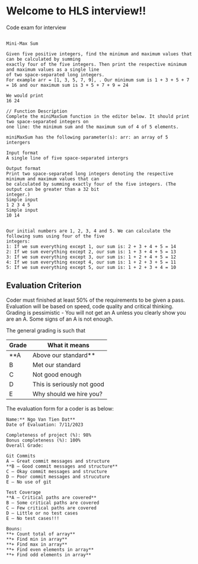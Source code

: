 # Welcome to HLS interview!!
Code exam for interview

```

Mini-Max Sum

Given five positive integers, find the minimum and maximum values that can be calculated by summing
exactly four of the five integers. Then print the respective minimum and maximum values as a single line
of two space-separated long integers.
For example arr = [1, 3, 5, 7, 9], . Our minimum sum is 1 + 3 + 5 + 7 = 16 and our maximum sum is 3 + 5 + 7 + 9 = 24

We would print
16 24

// Function Description
Complete the miniMaxSum function in the editor below. It should print two space-separated integers on
one line: the minimum sum and the maximum sum of 4 of 5 elements.

miniMaxSum has the following parameter(s): arr: an array of 5 intergers

Input format
A single line of five space-separated intergrs

Output format
Print two space-separated long integers denoting the respective minimum and maximum values that can
be calculated by summing exactly four of the five integers. (The output can be greater than a 32 bit
integer.)
Simple input
1 2 3 4 5
Simple input
10 14


Our initial numbers are 1, 2, 3, 4 and 5. We can calculate the following sums using four of the five
integers:
1: If we sum everything except 1, our sum is: 2 + 3 + 4 + 5 = 14
2: If we sum everything except 2, our sum is: 1 + 3 + 4 + 5 = 13
3: If we sum everything except 3, our sum is: 1 + 2 + 4 + 5 = 12
4: If we sum everything except 4, our sum is: 1 + 2 + 3 + 5 = 11
5: If we sum everything except 5, our sum is: 1 + 2 + 3 + 4 = 10

```

## Evaluation Criterion
Coder must finished at least 50% of the requirements to be given a pass.
Evaluation will be based on speed, code quality and critical thinking.
Grading is pessimistic - You will not get an A unless you clearly show you are an A. Some signs of an A is not enough.

The general grading is such that

Grade | What it means
------|------------------------
**A     | Above our standard**
B     | Met our standard
C     | Not good enough
D     | This is seriously not good
E     | Why should we hire you?


The evaluation form for a coder is as below:
```
Name:** Ngo Van Tien Dat**
Date of Evaluation: 7/11/2023

Completeness of project (%): 98%
Bonus completeness (%): 100%
Overall Grade:

Git Commits
A – Great commit messages and structure
**B – Good commit messages and structure**
C – Okay commit messages and structure
D – Poor commit messages and strucuture
E – No use of git

Test Coverage
**A – Critical paths are covered**
B – Some critical paths are covered
C – Few critical paths are covered
D – Little or no test cases
E – No test cases!!!

Bouns:
**+ Count total of array**
**+ Find min in array**
**+ Find max in array**
**+ Find even elements in array**
**+ Find odd elements in array**
